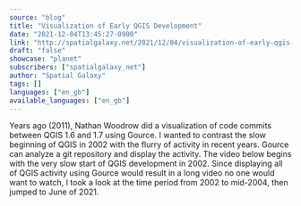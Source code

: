 ```yaml
---
source: "blog"
title: "Visualization of Early QGIS Development"
date: "2021-12-04T13:45:27-0900"
link: "http://spatialgalaxy.net/2021/12/04/visualization-of-early-qgis-development/"
draft: "false"
showcase: "planet"
subscribers: ["spatialgalaxy_net"]
author: "Spatial Galaxy"
tags: []
languages: ["en_gb"]
available_languages: ["en_gb"]
---
```


Years ago (2011), Nathan Woodrow did a visualization of code commits between QGIS 1.6 and 1.7 using Gource. I wanted to contrast the slow beginning of QGIS in 2002 with the flurry of activity in recent years.
Gource can analyze a git repository and display the activity. The video below begins with the very slow start of QGIS development in 2002. Since displaying all of QGIS activity using Gource would result in a long video no one would want to watch, I took a look at the time period from 2002 to mid-2004, then jumped to June of 2021.

